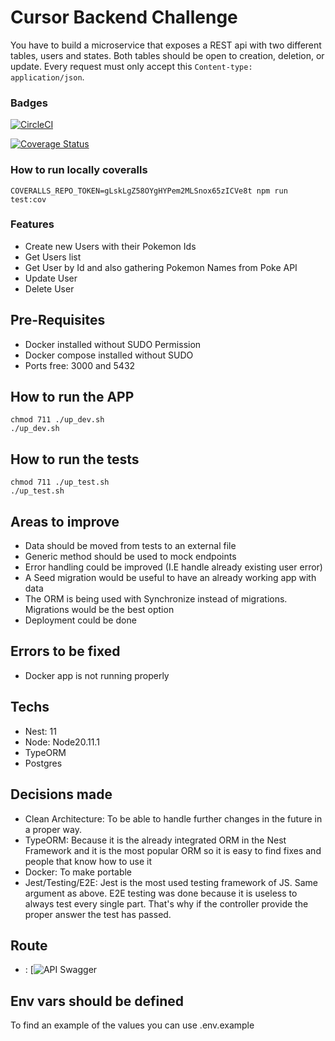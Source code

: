 # Cursor Backend Challenge

You have to build a microservice that exposes a REST api with two different
tables, users and states. Both tables should be open to creation, deletion,
or update. Every request must only accept this `Content-type: application/json`.

### Badges

[![CircleCI](https://dl.circleci.com/status-badge/img/gh/yaritaft/cursor-backend-challenge/tree/master.svg?style=svg)](https://dl.circleci.com/status-badge/redirect/gh/yaritaft/cursor-backend-challenge/tree/master)

[![Coverage Status](https://coveralls.io/repos/github/yaritaft/cursor-backend-challenge/badge.svg)](https://coveralls.io/github/yaritaft/cursor-backend-challenge)

### How to run locally coveralls

```
COVERALLS_REPO_TOKEN=gLskLgZ58OYgHYPem2MLSnox65zICVe8t npm run test:cov
```

### Features

- Create new Users with their Pokemon Ids
- Get Users list
- Get User by Id and also gathering Pokemon Names from Poke API
- Update User
- Delete User

## Pre-Requisites

- Docker installed without SUDO Permission
- Docker compose installed without SUDO
- Ports free: 3000 and 5432

## How to run the APP

```
chmod 711 ./up_dev.sh
./up_dev.sh
```

## How to run the tests

```
chmod 711 ./up_test.sh
./up_test.sh
```

## Areas to improve

- Data should be moved from tests to an external file
- Generic method should be used to mock endpoints
- Error handling could be improved (I.E handle already existing user error)
- A Seed migration would be useful to have an already working app with data
- The ORM is being used with Synchronize instead of migrations. Migrations would be the best option
- Deployment could be done

## Errors to be fixed

- Docker app is not running properly

## Techs

- Nest: 11
- Node: Node20.11.1
- TypeORM
- Postgres

## Decisions made

- Clean Architecture: To be able to handle further changes in the future in a proper way.
- TypeORM: Because it is the already integrated ORM in the Nest Framework and it is the most popular ORM so it is easy to find fixes and people that know how to use it
- Docker: To make portable
- Jest/Testing/E2E: Jest is the most used testing framework of JS. Same argument as above. E2E testing was done because it is useless to always test every single part. That's why if the controller provide the proper answer the test has passed.

## Route

- : [![API Swagger](https://localhost:3000/api)

## Env vars should be defined

To find an example of the values you can use .env.example
